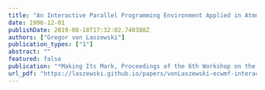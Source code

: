 ```yaml
---
title: "An Interactive Parallel Programming Environment Applied in Atmospheric Science"
date: 1996-12-01
publishDate: 2019-08-18T17:32:02.740388Z
authors: ["Gregor von Laszewski"]
publication_types: ["1"]
abstract: ""
featured: false
publication: "*Making Its Mark, Proceedings of the 6th Workshop on the Use of Parallel Processors in Meteorology*"
url_pdf: "https://laszewski.github.io/papers/vonLaszewski-ecwmf-interactive.pdf"
---
```


